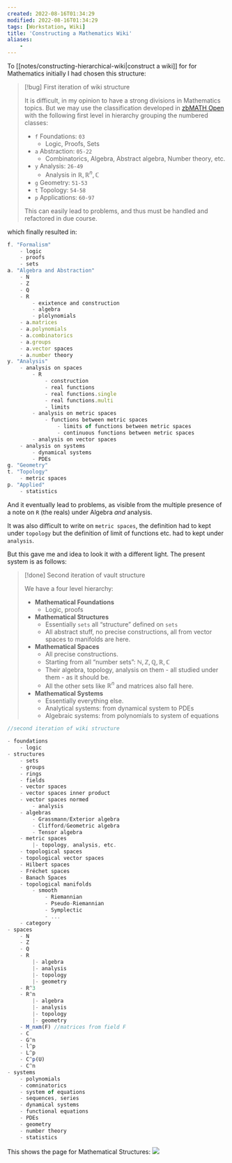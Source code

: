 ```yaml
---
created: 2022-08-16T01:34:29
modified: 2022-08-16T01:34:29
tags: [Workstation, Wiki]
title: 'Constructing a Mathematics Wiki'
aliases:
    - 
---
```


To [[notes/constructing-hierarchical-wiki|construct a wiki]] for for Mathematics initially I had chosen this structure:

> [!bug] First iteration of wiki structure
> 
> It is difficult, in my opinion to have a strong divisions in Mathematics topics. But we may use the classification developed in [zbMATH Open](https://www.zbmath.org/classification/) with the following first level in hierarchy grouping the numbered classes:
> - `f` Foundations: `03`
> 	- Logic, Proofs, Sets
> - `a` Abstraction: `05-22` 
> 	- Combinatorics, Algebra, Abstract algebra, Number theory, etc.
> - `y` Analysis: `26-49`
> 	- Analysis in $\mathbb{R}, \mathbb{R}^n, \mathbb{C}$
> - `g` Geometry: `51-53`
> - `t` Topology: `54-58`
> - `p` Applications: `60-97`
> 
> This can easily lead to problems, and thus must be handled and refactored in due course.

which finally resulted in:

```js
f. "Formalism"
	- logic
	- proofs
	- sets
a. "Algebra and Abstraction"
	- N
	- Z
	- Q
	- R
		- exixtence and construction
		- algebra
		- plolynomials
	- a.matrices
	- a.polynomials
	- a.combinatorics
	- a.groups
	- a.vector spaces
	- a.number theory
y. "Analysis"
	- analysis on spaces
		- R
			- construction
			- real functions
			- real functions.single
			- real functions.multi
			- limits
		- analysis on metric spaces
			- functions between metric spaces
				- limits of functions between metric spaces
				- continuous functions between metric spaces
		- analysis on vector spaces
	- analysis on systems
		- dynamical systems
		- PDEs
g. "Geometry"
t. "Topology"
	- metric spaces
p. "Applied"
	- statistics
```

And it eventually lead to problems, as visible from the multiple presence of a note on `R` (the reals) under Algebra *and* analysis.

It was also difficult to write on `metric spaces`, the definition had to kept under `topology` but the definition of limit of functions etc. had to kept under `analysis`.

But this gave me and idea to look it with a different light. The present system is as follows:

> [!done] Second iteration of vault structure
> 
> We have a four level hierarchy:
>  
> - **Mathematical Foundations**
> 	- Logic, proofs
> - **Mathematical Structures**
> 	- Essentially `sets` all “structure” defined on `sets`
> 	- All abstract stuff, no precise constructions, all from vector spaces to manifolds are here.
> - **Mathematical Spaces**
> 	- All precise constructions.
> 	- Starting from all “number sets”: $\mathbb{N, Z, Q, R, C}$
> 	- Their algebra, topology, analysis on them - all studied under them - as it should be.
> 	- All the other sets like $\mathbb{R}^n$ and matrices also fall here.
> - **Mathematical Systems**
> 	- Essentially everything else.
> 	- Analytical systems: from dynamical system to PDEs
> 	- Algebraic systems: from polynomials to system of equations
> 


```js
//second iteration of wiki structure

- foundations
	- logic
- structures
	- sets
	- groups
	- rings
	- fields
	- vector spaces
	- vector spaces inner product
	- vector spaces normed
		- analysis
	- algebras
		- Grassmann/Exterior algebra
		- Clifford/Geometric algebra
		- Tensor algebra
	- metric spaces
		|- topology, analysis, etc.
	- topological spaces
	- topological vector spaces
	- Hilbert spaces
	- Fréchet spaces
	- Banach Spaces
	- topological manifolds
		- smooth
			- Riemannian
			- Pseudo-Riemannian
			- Symplectic
			- ...
	- category
- spaces
	- N
	- Z
	- Q
	- R
		|- algebra
		|- analysis
		|- topology
		|- geometry
	- R^3
	- R^n
		|- algebra
		|- analysis
		|- topology
		|- geometry
	- M_nxm(F) //matrices from field F
	- C
	- G^n
	- l^p
	- L^p
	- C^p(U)
	- C^n
- systems
	- polynomials
	- comninatorics
	- system of equations
	- sequences, series
	- dynamical systems
	- functional equations
	- PDEs
	- geometry
	- number theory
	- statistics
```


This shows the page for Mathematical Structures:
![](https://i.imgur.com/AInJrZU.png)
